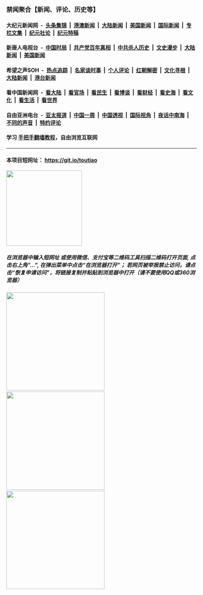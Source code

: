 ### 禁闻聚合【新闻、评论、历史等】

#### 大纪元新闻网 &nbsp;-&nbsp; [头条集锦](indexes/E头条集锦.md?t=02091833) &nbsp;|&nbsp; [港澳新闻](indexes/E港澳新闻.md?t=02091833)  &nbsp;|&nbsp; [大陆新闻](indexes/E大陆新闻.md?t=02091833) &nbsp;|&nbsp; [美国新闻](indexes/E美国新闻.md?t=02091833) &nbsp;|&nbsp; [国际新闻](indexes/E国际新闻.md?t=02091833) &nbsp;|&nbsp; [专栏文集](indexes/E专栏文集.md?t=02091833) &nbsp;|&nbsp; [纪元社论](indexes/E纪元社论.md?t=02091833) &nbsp;|&nbsp; [纪元特稿](indexes/E纪元特稿.md?t=02091833) 

#### 新唐人电视台 &nbsp;-&nbsp; [中国时局](indexes/N中国时局.md?t=02091833) &nbsp;|&nbsp; [共产党百年真相](indexes/N共产党百年真相.md?t=02091833) &nbsp;|&nbsp; [中共杀人历史](indexes/N中共杀人历史.md?t=02091833) &nbsp;|&nbsp; [文史漫步](indexes/N文史漫步.md?t=02091833) &nbsp;|&nbsp; [大陆新闻](indexes/N大陆新闻.md?t=02091833) &nbsp;|&nbsp; [美国新闻](indexes/N美国新闻.md?t=02091833)

#### 希望之声SOH &nbsp;-&nbsp; [热点追踪](indexes/H热点追踪.md?t=02091833) &nbsp;|&nbsp; [名家谈时事](indexes/H名家谈时事.md?t=02091833) &nbsp;|&nbsp; [个人评论](indexes/H个人评论.md?t=02091833)  &nbsp;|&nbsp; [红朝解密](indexes/H红朝解密.md?t=02091833) &nbsp;|&nbsp; [文化寻根](indexes/H文化寻根.md?t=02091833) &nbsp;|&nbsp; [大陆新闻](indexes/H大陆新闻.md?t=02091833) &nbsp;|&nbsp; [港台新闻](indexes/H港台新闻.md?t=02091833)

#### 看中国新闻网 &nbsp;-&nbsp; [看大陆](indexes/S看大陆.md?t=02091833) &nbsp;|&nbsp; [看官场](indexes/S看官场.md?t=02091833) &nbsp;|&nbsp; [看民生](indexes/S看民生.md?t=02091833)  &nbsp;|&nbsp; [看博谈](indexes/S看博谈.md?t=02091833) &nbsp;|&nbsp; [看财经](indexes/S看财经.md?t=02091833) &nbsp;|&nbsp; [看史海](indexes/S看史海.md?t=02091833) &nbsp;|&nbsp; [看文化](indexes/S看文化.md?t=02091833) &nbsp;|&nbsp; [看生活](indexes/S看生活.md?t=02091833) &nbsp;|&nbsp; [看世界](indexes/S看世界.md?t=02091833)

#### 自由亚洲电台 &nbsp;-&nbsp; [亚太报道](indexes/R亚太报道.md?t=02091833) &nbsp;|&nbsp; [中国一周](indexes/R中国一周.md?t=02091833) &nbsp;|&nbsp; [中国透视](indexes/R中国透视.md?t=02091833)  &nbsp;|&nbsp; [国际视角](indexes/R国际视角.md?t=02091833) &nbsp;|&nbsp; [夜话中南海](indexes/R夜话中南海.md?t=02091833) &nbsp;|&nbsp; [不同的声音](indexes/R不同的声音.md?t=02091833) &nbsp;|&nbsp; [特约评论](indexes/R特约评论.md?t=02091833)

#### 学习 [手把手翻墙教程](https://github.com/gfw-breaker/guides/wiki)，自由浏览互联网

----

#### 本项目短网址： https://git.io/toutiao
<img src="https://raw.githubusercontent.com/gfw-breaker/banned-news/master/scripts/img/qr.png" width="200px"/>  

##### 在浏览器中输入短网址 或使用微信、支付宝等二维码工具扫描二维码打开页面, 点击右上角"...", 在弹出菜单中点击“在浏览器打开”； 若网页被举报禁止访问，请点击“恢复申请访问”，将链接复制并粘贴到浏览器中打开（请不要使用QQ或360浏览器）

<img src="https://raw.githubusercontent.com/gfw-breaker/banned-news/master/scripts/img/1.png" width="260px"/> &nbsp; <img src="https://raw.githubusercontent.com/gfw-breaker/banned-news/master/scripts/img/2.png" width="260px"/> &nbsp; <img src="https://raw.githubusercontent.com/gfw-breaker/banned-news/master/scripts/img/3.png" width="260px"/>
